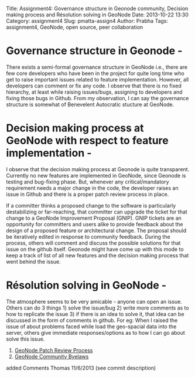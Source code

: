 Title: Assignment4: Governance structure in Geonode community, Decision making process and Résolution solving in GeoNode
Date: 2013-10-22 13:30
Category: assignment4
Slug: pmatta-assign4
Author: Prabha
Tags: assignment4, GeoNode, open source, peer collaboration

# Governance structure in Geonode - 
There exists a semi-formal governance structure in GeoNode i.e., there are few core developers who have been in the project for quite long time who get to raise important issues related to feature implementation. However, all developers can comment or fix any code. I observe that there is no fixed hierarchy, at least while raising issues/bugs, assigning to developers and fixing those bugs in Github. From my observation, I can say the governance structure is somewhat of Benevelent Autocratic stucture at GeoNode.


# Decision making process at GeoNode with respect to feature implementation - 
I observe that the decision making process at Geonode is quite transparent. Currently no new features are implemented in GeoNode, since Geonode is testing and bug-fixing phase. But, whenever any critical/mandatory requirement needs a major change in the code, the developer raises an issue in Github and there is a proper patch review process in place. 

If a committer thinks a proposed change to the software is particularly destabilizing or far-reaching, that committer can upgrade the ticket for that change to a GeoNode Improvement Proposal (GNIP). GNIP tickets are an opportunity for committers and users alike to provide feedback about the design of a proposed feature or architectural change. The proposal should be iteratively edited in response to community feedback. During the process, others will comment and discuss the possible solutions for that issue on the github itself. Geonode might have come up with this mode to keep a track of list of all new features and the decision making process that went behind the issue. 


# Résolution solving in GeoNode - 
The atmosphere seems to be very amicable - anyone can open an issue. Others can do 3 things 1) solve the issue/bug 2) write more comments as to how to replicate the issue 3) if there is an idea to solve it, that idea can be discussed in the form of comments in github. For eg: When I raised the issue of about problems faced while load the geo-spacial data into the server, others give immediate responses/options as to how I can go about solve this issue.

1. [GeoNode Patch Review Process]( https://github.com/GeoNode/geonode/wiki/Patch-Review-Process)
2. [GeoNode Community Byelaws](https://github.com/GeoNode/geonode/wiki/Community-Bylaws)

added Comments Thomas 11/6/2013 (see commit description) 

